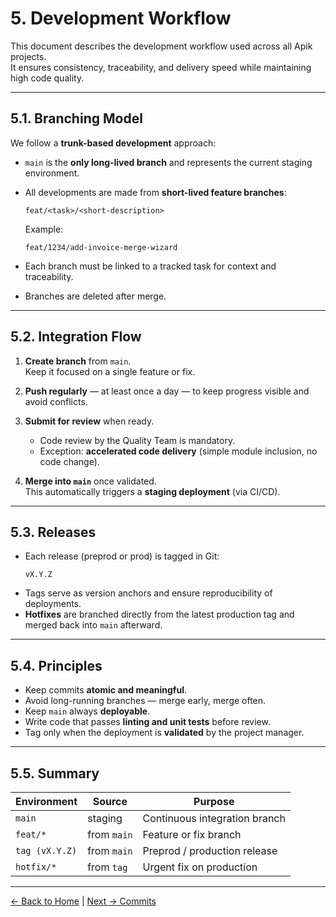 # 5. Development Workflow

This document describes the development workflow used across all Apik projects.  
It ensures consistency, traceability, and delivery speed while maintaining high code quality.

---

## 5.1. Branching Model

We follow a **trunk-based development** approach:

- `main` is the **only long-lived branch** and represents the current staging environment.
- All developments are made from **short-lived feature branches**:
  ```
  feat/<task>/<short-description>
  ```
  Example:
  ```
  feat/1234/add-invoice-merge-wizard
  ```

- Each branch must be linked to a tracked task for context and traceability.
- Branches are deleted after merge.

---

## 5.2. Integration Flow

1. **Create branch** from `main`.  
   Keep it focused on a single feature or fix.

2. **Push regularly** — at least once a day — to keep progress visible and avoid conflicts.

3. **Submit for review** when ready.  
   - Code review by the Quality Team is mandatory.  
   - Exception: **accelerated code delivery** (simple module inclusion, no code change).

4. **Merge into `main`** once validated.  
   This automatically triggers a **staging deployment** (via CI/CD).

---

## 5.3. Releases

- Each release (preprod or prod) is tagged in Git:
  ```
  vX.Y.Z
  ```
- Tags serve as version anchors and ensure reproducibility of deployments.
- **Hotfixes** are branched directly from the latest production tag and merged back into `main` afterward.

---

## 5.4. Principles

- Keep commits **atomic and meaningful**.
- Avoid long-running branches — merge early, merge often.
- Keep `main` always **deployable**.
- Write code that passes **linting and unit tests** before review.
- Tag only when the deployment is **validated** by the project manager.

---

## 5.5. Summary

| Environment | Source | Purpose |
|--------------|---------|----------|
| `main` | staging | Continuous integration branch |
| `feat/*` | from `main` | Feature or fix branch |
| `tag (vX.Y.Z)` | from `main` | Preprod / production release |
| `hotfix/*` | from `tag` | Urgent fix on production |

---
[← Back to Home](README.md) | [Next → Commits](06-commits.md)